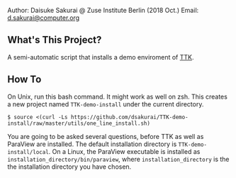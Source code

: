 Author: Daisuke Sakurai @ Zuse Institute Berlin (2018 Oct.)
Email: d.sakurai@computer.org

What's This Project?
--------------------

A semi-automatic script that installs a demo enviroment of [TTK](https://topology-tool-kit.github.io/installation.html).

How To
------

On Unix, run this bash command. It might work as well on zsh.
This creates a new project named `TTK-demo-install` under the current directory.
~~~
$ source <(curl -Ls https://github.com/dsakurai/TTK-demo-install/raw/master/utils/one_line_install.sh)
~~~

You are going to be asked several questions, before TTK as well as ParaView are installed.
The default installation directory is `TTK-demo-install/local`.
On a Linux, the ParaView executable is installed as `installation_directory/bin/paraview`, where `installation_directory` is the the installation directory you have chosen.
